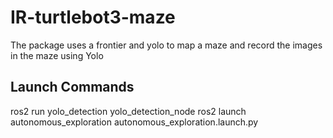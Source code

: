# IR-turtlebot3-maze
The package uses a frontier and yolo to map a maze and record the images in the maze using Yolo

## Launch Commands

ros2 run yolo_detection yolo_detection_node 
ros2 launch autonomous_exploration autonomous_exploration.launch.py 
